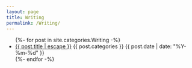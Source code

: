```yaml
---
layout: page
title: Writing
permalink: /Writing/
---
```

<ul class="post-list">
  {%- for post in site.categories.Writing -%}
  <li>
    <a class="post-link" href="{{ post.url | relative_url }}">
      {{ post.title | escape }}</a>
    <span class="post-categories">{{ post.categories }}</span>
    <span class="post-date">{{ post.date | date: "%Y-%m-%d" }}</span>
  </li>
  {%- endfor -%}
</ul>

